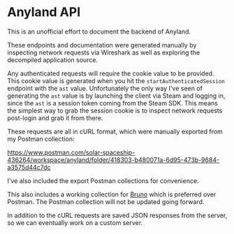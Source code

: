 # Anyland API

This is an unofficial effort to document the backend of Anyland.

These endpoints and documentation were generated manually by inspecting network requests via Wireshark as well as exploring the decompiled application source.

Any authenticated requests will require the cookie value to be provided. This cookie value is generated when you hit the `startAuthenticatedSession` endpoint with the `ast` value. Unfortunately the only way I've seen of generating the `ast` value is by launching the client via Steam and logging in, since the `ast` is a session token coming from the Steam SDK. This means the simplest way to grab the session cookie is to inspect network requests post-login and grab it from there.

These requests are all in cURL format, which were manually exported from my Postman collection:

https://www.postman.com/solar-spaceship-436264/workspace/anyland/folder/418303-b480071a-6d95-473b-9684-a3575d44c7dc

I've also included the export Postman collections for convenience.

This also includes a working collection for [Bruno](https://github.com/usebruno/bruno) which is preferred over Postman. The Postman collection will not be updated going forward.

In addition to the cURL requests are saved JSON responses from the server, so we can eventually work on a custom server.